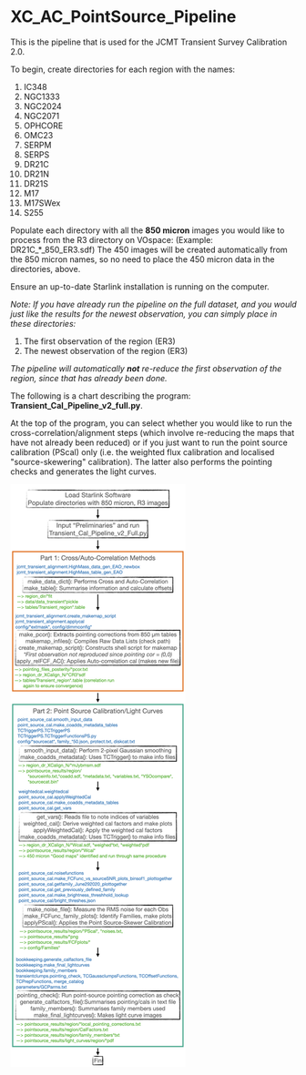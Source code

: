 # XC_AC_PointSource_Pipeline
This is the pipeline that is used for the JCMT Transient Survey Calibration 2.0. 

To begin, create directories for each region with the names:

1. IC348
1. NGC1333
1. NGC2024
1. NGC2071
1. OPHCORE
1. OMC23
1. SERPM
1. SERPS
1. DR21C
1. DR21N
1. DR21S
1. M17
1. M17SWex
1. S255

Populate each directory with all the **850 micron** images you would like to process from the R3 directory on VOspace: (Example: DR21C_*_850_ER3.sdf)
The 450 images will be created automatically from the 850 micron names, so no need to place the 450 micron data in the directories, above.

Ensure an up-to-date Starlink installation is running on the computer.

*Note: If you have already run the pipeline on the full dataset, and you would just like the results for the newest observation, you can simply place
in these directories:*

1. The first observation of the region (ER3)
1. The newest observation of the region (ER3)

*The pipeline will automatically **not** re-reduce the first observation of the region, since that has already been done.*

The following is a chart describing the program: **Transient_Cal_Pipeline_v2_full.py**.

At the top of the program, you can select whether you would like to run the cross-correlation/alignment steps (which involve re-reducing the maps that have not already been reduced)
or if you just want to run the point source calibration (PScal) only (i.e. the weighted flux calibration and localised "source-skewering" calibration). The latter also
performs the pointing checks and generates the light curves.

![image info](./TransientPipelineFlowChart.png)
